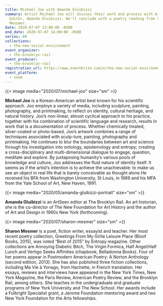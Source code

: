```yaml
---
title: Michael Joo with Amanda Gluibizzi
summary: Artist Michael Joo will discuss their work and process with ArtSeen
  Editor, Amanda Gluibizzi. We'll conclude with a poetry reading from Sharon
  Messmer.
date: 2020-07-07 13:00:00 -0500
end_date: 2020-07-07 14:00:00 -0500
series: 80
collections:
  - the-new-social-environment
event_organizer:
  - the-brooklyn-rail
event_producer:
  - the-brooklyn-rail
registration_url: https://www.eventbrite.com/e/the-new-social-environment-80-michael-joo-tickets-112035928478
event_platform:
  - zoom
---
```

{{< image media="2020/07/michael-joo" size="sm" >}}

**Michael Joo** is a Korean-American artist best known for his scientific approach. Joo employs a variety of media, including sculpture, painting, photography, and printmaking, to reflect on identity, cultural heritage, and natural history. Joo’s non-linear, almost cyclical approach to his practice, together with his combination of scientific language and research, results in work that is a documentation of process. Whether chemically treated, silver-coated or photo-based, Joo’s artwork combines a range of techniques associated with sculp-ture, painting, photography and printmaking. He continues to blur the boundaries between art and science through his investigation into ontology, epistemology and entropy; creating a cross-disciplinary and multi-dimensional dialogue to engage, question, meditate and explore. By juxtaposing humanity’s various pools of knowledge and culture, Joo addresses the fluid nature of identity itself. It seems as if the artist’s intention is to achieve the unachievable: to make us see an object in real life that is barely conceivable as thought alone.He received his BFA from Washington University, St Louis, in 1989 and his MFA from the Yale School of Art, New Haven, 1991. 

{{< image media="2020/05/amanda-gluibizzi-portrait" size="sm" >}}

**Amanda Gluibizzi** is an ArtSeen editor at The Brooklyn Rail. An art historian, she is the co-director of The New Foundation for Art History and the author of Art and Design in 1960s New York (forthcoming).

{{< image media="2020/07/sharon-mesmer" size="sm" >}}

**Sharon Mesmer** is a poet, fiction writer, essayist and teacher. Her most recent poetry collection, Greetings From My Girlie Leisure Place (Bloof Books, 2015), was voted “Best of 2015” by Entropy magazine. Other collections are Annoying Diabetic Bitch, The Virgin Formica, Half Angel/Half Lunch and Vertigo Seeks Affinities (chapbook, Belladonna Books). Four of her poems appear in Postmodern American Poetry: A Norton Anthology (second edition, 2013). She has also published three fiction collections, including Ma Vie à Yonago, from Hachette, in French translation. Her essays, reviews and interviews have appeared in the New York Times, New York Magazine, the Paris Review, American Poetry Review, and the Brooklyn Rail, among others. She teaches in the undergraduate and graduate programs of New York University and The New School. Her awards include a Fulbright Specialist grant, a Jerome Foundation mentoring award and two New York Foundation for the Arts fellowships.